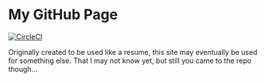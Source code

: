 # My GitHub Page

[![CircleCI](https://circleci.com/gh/samhwang/samhwang.github.io/tree/develop.svg?style=svg)](https://circleci.com/gh/samhwang/samhwang.github.io/tree/develop)

Originally created to be used like a resume, this site may eventually be
used for something else. That I may not know yet, but still you came to
the repo though...
